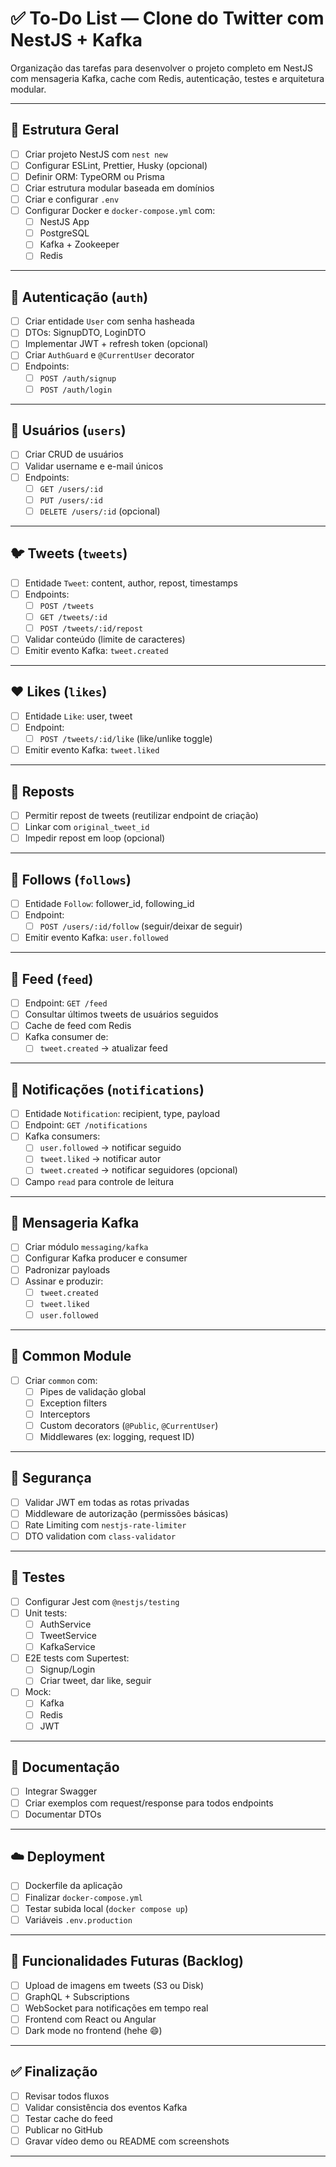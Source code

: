 # ✅ To-Do List — Clone do Twitter com NestJS + Kafka

Organização das tarefas para desenvolver o projeto completo em NestJS com mensageria Kafka, cache com Redis, autenticação, testes e arquitetura modular.

---

## 📁 Estrutura Geral

- [ ] Criar projeto NestJS com `nest new`
- [ ] Configurar ESLint, Prettier, Husky (opcional)
- [ ] Definir ORM: TypeORM ou Prisma
- [ ] Criar estrutura modular baseada em domínios
- [ ] Criar e configurar `.env`
- [ ] Configurar Docker e `docker-compose.yml` com:
  - [ ] NestJS App
  - [ ] PostgreSQL
  - [ ] Kafka + Zookeeper
  - [ ] Redis

---

## 🔐 Autenticação (`auth`)

- [ ] Criar entidade `User` com senha hasheada
- [ ] DTOs: SignupDTO, LoginDTO
- [ ] Implementar JWT + refresh token (opcional)
- [ ] Criar `AuthGuard` e `@CurrentUser` decorator
- [ ] Endpoints:
  - [ ] `POST /auth/signup`
  - [ ] `POST /auth/login`

---

## 👤 Usuários (`users`)

- [ ] Criar CRUD de usuários
- [ ] Validar username e e-mail únicos
- [ ] Endpoints:
  - [ ] `GET /users/:id`
  - [ ] `PUT /users/:id`
  - [ ] `DELETE /users/:id` (opcional)

---

## 🐦 Tweets (`tweets`)

- [ ] Entidade `Tweet`: content, author, repost, timestamps
- [ ] Endpoints:
  - [ ] `POST /tweets`
  - [ ] `GET /tweets/:id`
  - [ ] `POST /tweets/:id/repost`
- [ ] Validar conteúdo (limite de caracteres)
- [ ] Emitir evento Kafka: `tweet.created`

---

## ❤️ Likes (`likes`)

- [ ] Entidade `Like`: user, tweet
- [ ] Endpoint:
  - [ ] `POST /tweets/:id/like` (like/unlike toggle)
- [ ] Emitir evento Kafka: `tweet.liked`

---

## 🔁 Reposts

- [ ] Permitir repost de tweets (reutilizar endpoint de criação)
- [ ] Linkar com `original_tweet_id`
- [ ] Impedir repost em loop (opcional)

---

## 🤝 Follows (`follows`)

- [ ] Entidade `Follow`: follower_id, following_id
- [ ] Endpoint:
  - [ ] `POST /users/:id/follow` (seguir/deixar de seguir)
- [ ] Emitir evento Kafka: `user.followed`

---

## 📰 Feed (`feed`)

- [ ] Endpoint: `GET /feed`
- [ ] Consultar últimos tweets de usuários seguidos
- [ ] Cache de feed com Redis
- [ ] Kafka consumer de:
  - [ ] `tweet.created` → atualizar feed

---

## 🔔 Notificações (`notifications`)

- [ ] Entidade `Notification`: recipient, type, payload
- [ ] Endpoint: `GET /notifications`
- [ ] Kafka consumers:
  - [ ] `user.followed` → notificar seguido
  - [ ] `tweet.liked` → notificar autor
  - [ ] `tweet.created` → notificar seguidores (opcional)
- [ ] Campo `read` para controle de leitura

---

## 💬 Mensageria Kafka

- [ ] Criar módulo `messaging/kafka`
- [ ] Configurar Kafka producer e consumer
- [ ] Padronizar payloads
- [ ] Assinar e produzir:
  - [ ] `tweet.created`
  - [ ] `tweet.liked`
  - [ ] `user.followed`

---

## 🧠 Common Module

- [ ] Criar `common` com:
  - [ ] Pipes de validação global
  - [ ] Exception filters
  - [ ] Interceptors
  - [ ] Custom decorators (`@Public`, `@CurrentUser`)
  - [ ] Middlewares (ex: logging, request ID)

---

## 🔐 Segurança

- [ ] Validar JWT em todas as rotas privadas
- [ ] Middleware de autorização (permissões básicas)
- [ ] Rate Limiting com `nestjs-rate-limiter`
- [ ] DTO validation com `class-validator`

---

## 🧪 Testes

- [ ] Configurar Jest com `@nestjs/testing`
- [ ] Unit tests:
  - [ ] AuthService
  - [ ] TweetService
  - [ ] KafkaService
- [ ] E2E tests com Supertest:
  - [ ] Signup/Login
  - [ ] Criar tweet, dar like, seguir
- [ ] Mock:
  - [ ] Kafka
  - [ ] Redis
  - [ ] JWT

---

## 📄 Documentação

- [ ] Integrar Swagger
- [ ] Criar exemplos com request/response para todos endpoints
- [ ] Documentar DTOs

---

## ☁️ Deployment

- [ ] Dockerfile da aplicação
- [ ] Finalizar `docker-compose.yml`
- [ ] Testar subida local (`docker compose up`)
- [ ] Variáveis `.env.production`

---

## 🔮 Funcionalidades Futuras (Backlog)

- [ ] Upload de imagens em tweets (S3 ou Disk)
- [ ] GraphQL + Subscriptions
- [ ] WebSocket para notificações em tempo real
- [ ] Frontend com React ou Angular
- [ ] Dark mode no frontend (hehe 😄)

---

## ✅ Finalização

- [ ] Revisar todos fluxos
- [ ] Validar consistência dos eventos Kafka
- [ ] Testar cache do feed
- [ ] Publicar no GitHub
- [ ] Gravar vídeo demo ou README com screenshots

---
